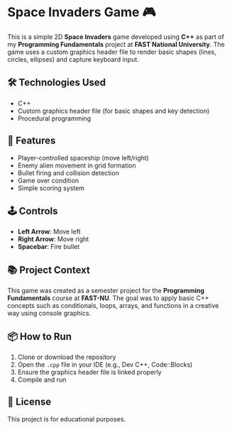 # Space Invaders Game 🎮

This is a simple 2D **Space Invaders** game developed using **C++** as part of my **Programming Fundamentals** project at **FAST National University**. The game uses a custom graphics header file to render basic shapes (lines, circles, ellipses) and capture keyboard input.

## 🛠️ Technologies Used
- C++
- Custom graphics header file (for basic shapes and key detection)
- Procedural programming

## 🚀 Features
- Player-controlled spaceship (move left/right)
- Enemy alien movement in grid formation
- Bullet firing and collision detection
- Game over condition
- Simple scoring system

## 🕹️ Controls
- **Left Arrow**: Move left
- **Right Arrow**: Move right
- **Spacebar**: Fire bullet

## 📚 Project Context
This game was created as a semester project for the **Programming Fundamentals** course at **FAST-NU**. The goal was to apply basic C++ concepts such as conditionals, loops, arrays, and functions in a creative way using console graphics.

## 📦 How to Run
1. Clone or download the repository
2. Open the `.cpp` file in your IDE (e.g., Dev C++, Code::Blocks)
3. Ensure the graphics header file is linked properly
4. Compile and run

## 📄 License
This project is for educational purposes.
